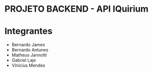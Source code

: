 # PROJETO BACKEND - API IQuirium

# Integrantes
- Bernardo James
- Bernardo Antunes
- Matheus Jannotti
- Gabriel Laje
- Vinícius Mendes
